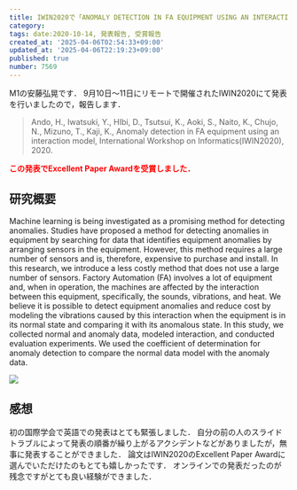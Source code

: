 ```yaml
---
title: IWIN2020で「ANOMALY DETECTION IN FA EQUIPMENT USING AN INTERACTION MODEL」を発表しました．
category:
tags: date:2020-10-14, 発表報告, 受賞報告
created_at: '2025-04-06T02:54:33+09:00'
updated_at: '2025-04-06T22:19:23+09:00'
published: true
number: 7569
---
```



M1の安藤弘晃です．
9月10日〜11日にリモートで開催されたIWIN2020にて発表を行いましたので，報告します．

> Ando, H., Iwatsuki, Y., HIbi, D., Tsutsui, K., Aoki, S., Naito, K., Chujo, N., Mizuno, T., Kaji, K.,  Anomaly detection in FA equipment using an interaction model, International Workshop on Informatics(IWIN2020), 2020.

**<span style="color: red;">この発表でExcellent Paper Awardを受賞しました．</span>**

## 研究概要
Machine learning is being investigated as a promising method for detecting anomalies.
Studies have proposed a method for detecting anomalies in equipment by searching for data that identifies equipment anomalies by arranging sensors in the equipment.
However, this method requires a large number of sensors and is, therefore, expensive to purchase and install.
In this research, we introduce a less costly method that does not use a large number of sensors.
Factory Automation (FA) involves a lot of equipment and, when in operation, the machines are affected by the interaction between this equipment, specifically, the sounds, vibrations, and heat.
We believe it is possible to detect equipment anomalies and reduce cost by modeling the vibrations caused by this interaction when the equipment is in its normal state and comparing it with its anomalous state.
In this study, we collected normal and anomaly data, modeled interaction, and conducted evaluation experiments.
We used the coefficient of determination for anomaly detection to compare the normal data model with the anomaly data.

<img src="https://img.esa.io/uploads/production/attachments/13979/2025/04/06/148142/e55c19cf-d8f1-448a-bbef-d40758193779.webp"  />

## 感想
初の国際学会で英語での発表はとても緊張しました．
自分の前の人のスライドトラブルによって発表の順番が繰り上がるアクシデントなどがありましたが，無事に発表することができました．
論文はIWIN2020のExcellent Paper Awardに選んでいただけたのもとても嬉しかったです．
オンラインでの発表だったのが残念ですがとても良い経験ができました．

